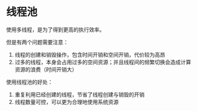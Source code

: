 # 线程池

使用多线程，是为了得到更高的执行效率。

但是有两个问题需要注意：

1. 线程的创建和销毁操作，包含时间开销和空间开销，代价较为高昂
2. 过多的线程，本身会占用过多的空间资源；并且线程间的频繁切换会造成计算资源的浪费（时间开销大）

使用线程池的好处：

1. 重复利用已经创建的线程，节省了线程创建与销毁的开销
2. 线程数量可控，可以更为合理地使用系统资源



